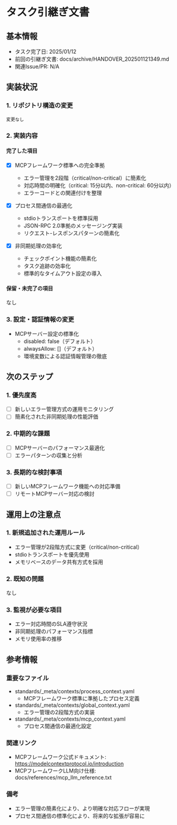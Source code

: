 # タスク引継ぎ文書

## 基本情報

- タスク完了日: 2025/01/12
- 前回の引継ぎ文書: docs/archive/HANDOVER_202501121349.md
- 関連Issue/PR: N/A

## 実装状況

### 1. リポジトリ構造の変更

```
変更なし
```

### 2. 実装内容

#### 完了した項目

- [x] MCPフレームワーク標準への完全準拠
  - エラー管理を2段階（critical/non-critical）に簡素化
  - 対応時間の明確化（critical: 15分以内、non-critical: 60分以内）
  - エラーコードとの関連付けを整理

- [x] プロセス間通信の最適化
  - stdioトランスポートを標準採用
  - JSON-RPC 2.0準拠のメッセージング実装
  - リクエスト-レスポンスパターンの簡素化

- [x] 非同期処理の効率化
  - チェックポイント機能の簡素化
  - タスク追跡の効率化
  - 標準的なタイムアウト設定の導入

#### 保留・未完了の項目

なし

### 3. 設定・認証情報の変更

- MCPサーバー設定の標準化
  - disabled: false（デフォルト）
  - alwaysAllow: []（デフォルト）
  - 環境変数による認証情報管理の徹底

## 次のステップ

### 1. 優先度高

- [ ] 新しいエラー管理方式の運用モニタリング
- [ ] 簡素化された非同期処理の性能評価

### 2. 中期的な課題

- [ ] MCPサーバーのパフォーマンス最適化
- [ ] エラーパターンの収集と分析

### 3. 長期的な検討事項

- [ ] 新しいMCPフレームワーク機能への対応準備
- [ ] リモートMCPサーバー対応の検討

## 運用上の注意点

### 1. 新規追加された運用ルール

- エラー管理が2段階方式に変更（critical/non-critical）
- stdioトランスポートを優先使用
- メモリベースのデータ共有方式を採用

### 2. 既知の問題

なし

### 3. 監視が必要な項目

- エラー対応時間のSLA遵守状況
- 非同期処理のパフォーマンス指標
- メモリ使用率の推移

## 参考情報

### 重要なファイル

- standards/_meta/contexts/process_context.yaml
  - MCPフレームワーク標準に準拠したプロセス定義
- standards/_meta/contexts/global_context.yaml
  - エラー管理の2段階方式の実装
- standards/_meta/contexts/mcp_context.yaml
  - プロセス間通信の最適化設定

### 関連リンク

- MCPフレームワーク公式ドキュメント: https://modelcontextprotocol.io/introduction
- MCPフレームワークLLM向け仕様: docs/references/mcp_llm_reference.txt

### 備考

- エラー管理の簡素化により、より明確な対応フローが実現
- プロセス間通信の標準化により、将来的な拡張が容易に